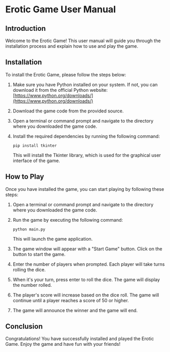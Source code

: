 # Erotic Game User Manual

## Introduction

Welcome to the Erotic Game! This user manual will guide you through the installation process and explain how to use and play the game.

## Installation

To install the Erotic Game, please follow the steps below:

1. Make sure you have Python installed on your system. If not, you can download it from the official Python website: [https://www.python.org/downloads/](https://www.python.org/downloads/)

2. Download the game code from the provided source.

3. Open a terminal or command prompt and navigate to the directory where you downloaded the game code.

4. Install the required dependencies by running the following command:

   ```
   pip install tkinter
   ```

   This will install the Tkinter library, which is used for the graphical user interface of the game.

## How to Play

Once you have installed the game, you can start playing by following these steps:

1. Open a terminal or command prompt and navigate to the directory where you downloaded the game code.

2. Run the game by executing the following command:

   ```
   python main.py
   ```

   This will launch the game application.

3. The game window will appear with a "Start Game" button. Click on the button to start the game.

4. Enter the number of players when prompted. Each player will take turns rolling the dice.

5. When it's your turn, press enter to roll the dice. The game will display the number rolled.

6. The player's score will increase based on the dice roll. The game will continue until a player reaches a score of 50 or higher.

7. The game will announce the winner and the game will end.

## Conclusion

Congratulations! You have successfully installed and played the Erotic Game. Enjoy the game and have fun with your friends!